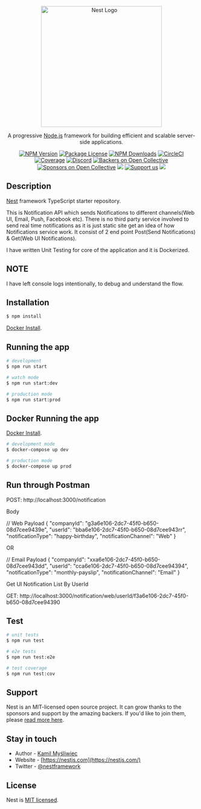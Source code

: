 <p align="center">
  <a href="http://nestjs.com/" target="blank"><img src="https://nestjs.com/img/logo_text.svg" width="320" alt="Nest Logo" /></a>
</p>

[circleci-image]: https://img.shields.io/circleci/build/github/nestjs/nest/master?token=abc123def456
[circleci-url]: https://circleci.com/gh/nestjs/nest

  <p align="center">A progressive <a href="http://nodejs.org" target="_blank">Node.js</a> framework for building efficient and scalable server-side applications.</p>
    <p align="center">
<a href="https://www.npmjs.com/~nestjscore" target="_blank"><img src="https://img.shields.io/npm/v/@nestjs/core.svg" alt="NPM Version" /></a>
<a href="https://www.npmjs.com/~nestjscore" target="_blank"><img src="https://img.shields.io/npm/l/@nestjs/core.svg" alt="Package License" /></a>
<a href="https://www.npmjs.com/~nestjscore" target="_blank"><img src="https://img.shields.io/npm/dm/@nestjs/common.svg" alt="NPM Downloads" /></a>
<a href="https://circleci.com/gh/nestjs/nest" target="_blank"><img src="https://img.shields.io/circleci/build/github/nestjs/nest/master" alt="CircleCI" /></a>
<a href="https://coveralls.io/github/nestjs/nest?branch=master" target="_blank"><img src="https://coveralls.io/repos/github/nestjs/nest/badge.svg?branch=master#9" alt="Coverage" /></a>
<a href="https://discord.gg/G7Qnnhy" target="_blank"><img src="https://img.shields.io/badge/discord-online-brightgreen.svg" alt="Discord"/></a>
<a href="https://opencollective.com/nest#backer" target="_blank"><img src="https://opencollective.com/nest/backers/badge.svg" alt="Backers on Open Collective" /></a>
<a href="https://opencollective.com/nest#sponsor" target="_blank"><img src="https://opencollective.com/nest/sponsors/badge.svg" alt="Sponsors on Open Collective" /></a>
  <a href="https://paypal.me/kamilmysliwiec" target="_blank"><img src="https://img.shields.io/badge/Donate-PayPal-ff3f59.svg"/></a>
    <a href="https://opencollective.com/nest#sponsor"  target="_blank"><img src="https://img.shields.io/badge/Support%20us-Open%20Collective-41B883.svg" alt="Support us"></a>
  <a href="https://twitter.com/nestframework" target="_blank"><img src="https://img.shields.io/twitter/follow/nestframework.svg?style=social&label=Follow"></a>
</p>
  <!--[![Backers on Open Collective](https://opencollective.com/nest/backers/badge.svg)](https://opencollective.com/nest#backer)
  [![Sponsors on Open Collective](https://opencollective.com/nest/sponsors/badge.svg)](https://opencollective.com/nest#sponsor)-->

## Description

[Nest](https://github.com/nestjs/nest) framework TypeScript starter repository.

This is Notification API which sends Notifications to different channels(Web UI, Email, Push, Facebook etc). There is no third party service involved to send real time notifications as it is just static site get an idea of how Notifications service work. It consist of 2 end point Post(Send Notifications) & Get(Web UI Notifications).

I have written Unit Testing for core of the application and it is Dockerized.

  ## NOTE
  I have left console logs intentionally, to debug and understand the flow.

## Installation

```bash
$ npm install
```

[Docker Install](https://docs.docker.com/get-docker/).

## Running the app

```bash
# development
$ npm run start

# watch mode
$ npm run start:dev

# production mode
$ npm run start:prod
```

## Docker Running the app

[Docker Install](https://docs.docker.com/get-docker/).

```bash
# development mode
$ docker-compose up dev

# production mode
$ docker-compose up prod
```

## Run through Postman

POST: http://localhost:3000/notification

Body

// Web Payload
{
  "companyId": "g3a6e106-2dc7-45f0-b650-08d7cee9439e",
  "userId": "bba6e106-2dc7-45f0-b650-08d7cee943rr",
  "notificationType": "happy-birthday",
  "notificationChannel": "Web"
}

OR 

// Email Payload
{
    "companyId": "xxa6e106-2dc7-45f0-b650-08d7cee943dd",
    "userId": "cca6e106-2dc7-45f0-b650-08d7cee94394",
    "notificationType": "monthly-payslip",
    "notificationChannel": "Email"
}

Get UI Notification List By UserId

GET: http://localhost:3000/notification/web/userId/f3a6e106-2dc7-45f0-b650-08d7cee94390

## Test

```bash
# unit tests
$ npm run test

# e2e tests
$ npm run test:e2e

# test coverage
$ npm run test:cov
```

## Support

Nest is an MIT-licensed open source project. It can grow thanks to the sponsors and support by the amazing backers. If you'd like to join them, please [read more here](https://docs.nestjs.com/support).

## Stay in touch

- Author - [Kamil Myśliwiec](https://kamilmysliwiec.com)
- Website - [https://nestjs.com](https://nestjs.com/)
- Twitter - [@nestframework](https://twitter.com/nestframework)

## License

Nest is [MIT licensed](LICENSE).

